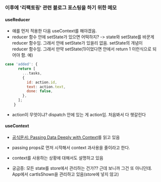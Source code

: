 ### 이후에 '리팩토링' 관련 블로그 포스팅을 하기 위한 메모
#### useReducer
- 얘를 먼저 적용한 다음 useContext를 해야겠음.
- reducer 함수 안에 setState가 있으면 어떡하지? -> state와 setState를 바꾼게 reducer 함수임. 그래서 안에 setState가 있을리 없음. setState의 개념이 reducer 함수임. 그래서 만약 setState(1)이었다면 안에서 return 1 이런식으로 되어야 함.
예) 
```jsx
case 'added': {
      return [
        ...tasks,
        {
          id: action.id,
          text: action.text,
          done: false,
        },
      ];
    } 
```
- action이 무엇이냐? dispatch 안에 있는 게 action임. 처음봐서 다 헷갈린다 

#### useContext
- <a href='https://react.dev/learn/passing-data-deeply-with-context'>공식문서: Passing Data Deeply with Context</a>를 읽고 있음
- passing props로 먼저 시작해서 context 과사용을 줄이라고 한다.
- context를 사용하는 상황에 대해서도 설명하고 있음

- 궁금증: 모든 state를 store에서 관리하는 건가?? 근데 보니까 그건 또 아니던데. App에서 cartIsShown을 관리하고 있음(store에 넣지 않고)


